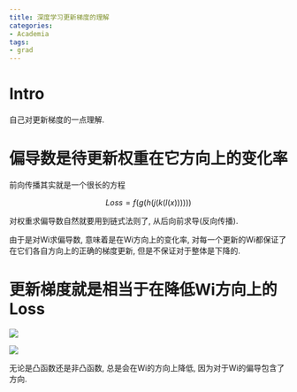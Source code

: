 ```yaml
---
title: 深度学习更新梯度的理解
categories:
- Academia
tags:
- grad
---
```


# Intro

自己对更新梯度的一点理解.

<!--more-->

# 偏导数是待更新权重在它方向上的变化率

前向传播其实就是一个很长的方程

$$
Loss = f(g(h(j(k(l(x))))))
$$

对权重求偏导数自然就要用到链式法则了, 从后向前求导(反向传播).

由于是对Wi求偏导数, 意味着是在Wi方向上的变化率, 对每一个更新的Wi都保证了在它们各自方向上的正确的梯度更新, 但是不保证对于整体是下降的.

# 更新梯度就是相当于在降低Wi方向上的Loss

![](https://blogimg-1304875656.cos.ap-hongkong.myqcloud.com//20220303205902.png)

![](https://blogimg-1304875656.cos.ap-hongkong.myqcloud.com//20220303211011.png)

无论是凸函数还是非凸函数, 总是会在Wi的方向上降低, 因为对于Wi的偏导包含了方向.


